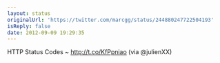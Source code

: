 ```yaml
---
layout: status
originalUrl: 'https://twitter.com/marcgg/status/244880247722504193'
isReply: false
date: 2012-09-09 19:29:35
---
```


HTTP Status Codes ~ http://t.co/KfPpniao (via @julienXX)
